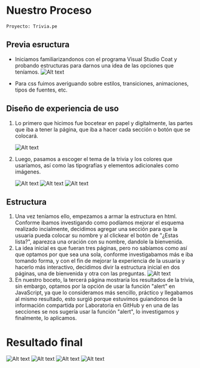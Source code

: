 # Nuestro Proceso
```
Proyecto: Trivia.pe
```
## Previa esructura
- Iniciamos familiarizandonos con el programa Visual Studio Coat y probando estructuras para darnos una idea de las opciones que teníamos.
  ![Alt text](https://cdn.glitch.global/719927fa-66fa-4be9-83fd-f7c7b7e46811/d8a2b376-9adc-49e1-8208-fcd864cede65.image.png?v=1711038632937 "imagen")

- Para css fuimos averiguando sobre estilos, transiciones, animaciones, tipos de fuentes, etc.
  
## Diseño de experiencia de uso

1. Lo primero que hicimos fue bocetear en papel y digitalmente, las partes que iba a tener la página, que iba a hacer cada sección o botón que se colocará.
   
   ![Alt text](https://cdn.glitch.global/719927fa-66fa-4be9-83fd-f7c7b7e46811/6df0b781-1be9-44d9-af23-55facb69e69c.image.png?v=1711036897370 "imagen1")

2. Luego, pasamos a escoger el tema de la trivia y los colores que usaríamos, así como las tipografías y elementos adicionales como imágenes.

   ![Alt text](https://cdn.glitch.global/719927fa-66fa-4be9-83fd-f7c7b7e46811/4f27a871-0f23-422c-8f69-7e765e82619a.image.png?v=1711038064762 "imagen2")
   ![Alt text](https://cdn.glitch.global/719927fa-66fa-4be9-83fd-f7c7b7e46811/d8ffe1e4-9ad3-4cb7-97f4-a103b4e73f10.image.png?v=1711038150040 "imagen3")
   ![Alt text](https://cdn.glitch.global/719927fa-66fa-4be9-83fd-f7c7b7e46811/0cd72a42-aa0c-48fc-b9df-819508248575.image.png?v=1711038464050 "imagen4")

## Estructura

1. Una vez teníamos ello, empezamos a armar la estructura en html. Conforme ibamos investigando como podíamos mejorar el esquema realizado incialmente, decidimos agregar una sección para que la usuaria pueda colocar su nombre y al clickear el botón de "¿Estas lista?", aparezca una oración con su nombre, dandole la bienvenida.
2. La idea inicial es que fueran tres páginas, pero no sabíamos como así que optamos por que sea una sola, conforme investigabamos más e iba tomando forma, y con el fin de mejorar la experiencia de la usuaria y hacerlo más interactivo, decidimos divir la estructura inicial en dos páginas, una de bienvenida y otra con las preguntas.
   ![Alt text](https://cdn.glitch.global/719927fa-66fa-4be9-83fd-f7c7b7e46811/cf724eee-20ee-4340-958e-b5c3db77b008.image.png?v=1711038847244 "imagen5")
3. En nuestro boceto, la tercerá página mostraría los resultados de la trivia, sin embargo, optamos por la opción de usar la función "alert" en JavaScript, ya que lo consideramos más sencillo, práctico y llegabamos al mismo resultado, esto surgió porque estuvimos guiandonos de la información compartida por Laboratoria en GitHub y en una de las secciones se nos sugería usar la función "alert", lo investigamos y finalmente, lo aplicamos.

# Resultado final

![Alt text](https://cdn.glitch.global/719927fa-66fa-4be9-83fd-f7c7b7e46811/5559b569-72b9-4edf-a008-ea74ab2231e1.image.png?v=1711039342434 "imageninicial")
![Alt text](https://cdn.glitch.global/719927fa-66fa-4be9-83fd-f7c7b7e46811/32a38a6c-fd2d-4df7-863a-0a2454ac522b.image.png?v=1711039426060 "imagennombre")
![Alt text](https://cdn.glitch.global/719927fa-66fa-4be9-83fd-f7c7b7e46811/1431adeb-a799-4aba-9bdf-638e1a2cb4b9.image.png?v=1711039475953 "imagentrivia")
![Alt text](https://cdn.glitch.global/719927fa-66fa-4be9-83fd-f7c7b7e46811/17a46741-16a3-43f6-bc40-3a031c32e440.image.png?v=1711039520063 "imagenrespuestas")



